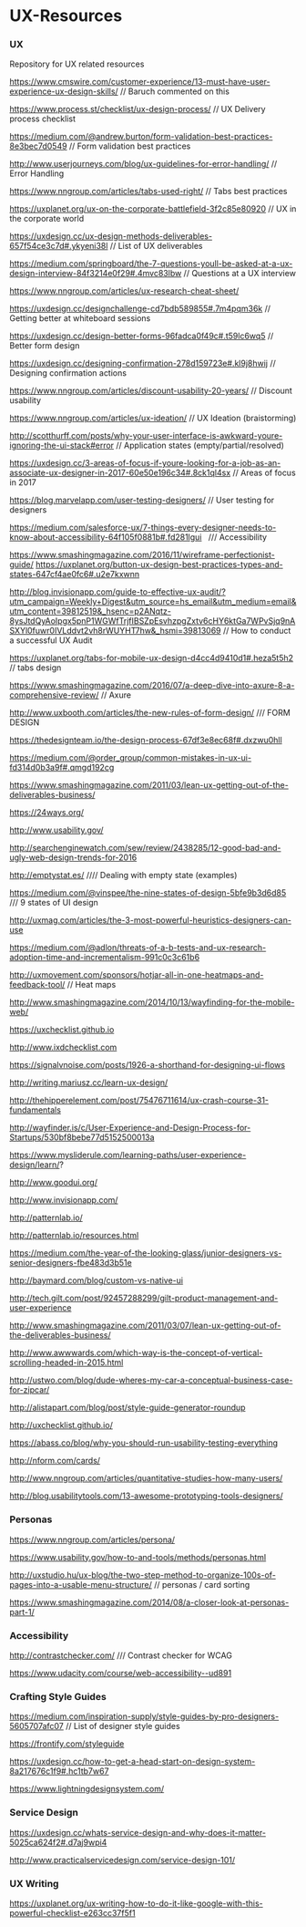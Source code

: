 # UX-Resources


<h3>UX</h3>

Repository for UX related resources

https://www.cmswire.com/customer-experience/13-must-have-user-experience-ux-design-skills/ // Baruch commented on this

https://www.process.st/checklist/ux-design-process/  // UX Delivery process checklist

https://medium.com/@andrew.burton/form-validation-best-practices-8e3bec7d0549  // Form validation best practices

http://www.userjourneys.com/blog/ux-guidelines-for-error-handling/  // Error Handling

https://www.nngroup.com/articles/tabs-used-right/ // Tabs best practices

https://uxplanet.org/ux-on-the-corporate-battlefield-3f2c85e80920 // UX in the corporate world

https://uxdesign.cc/ux-design-methods-deliverables-657f54ce3c7d#.ykyeni38l // List of UX deliverables

https://medium.com/springboard/the-7-questions-youll-be-asked-at-a-ux-design-interview-84f3214e0f29#.4mvc83lbw  // Questions at a UX interview

https://www.nngroup.com/articles/ux-research-cheat-sheet/

https://uxdesign.cc/designchallenge-cd7bdb589855#.7m4pqm36k  // Getting better at whiteboard sessions

https://uxdesign.cc/design-better-forms-96fadca0f49c#.t59lc6wq5  // Better form design

https://uxdesign.cc/designing-confirmation-278d159723e#.kl9j8hwij  // Designing confirmation actions

https://www.nngroup.com/articles/discount-usability-20-years/ // Discount usability

https://www.nngroup.com/articles/ux-ideation/  // UX Ideation (braistorming)

http://scotthurff.com/posts/why-your-user-interface-is-awkward-youre-ignoring-the-ui-stack#error  // Application states (empty/partial/resolved)

https://uxdesign.cc/3-areas-of-focus-if-youre-looking-for-a-job-as-an-associate-ux-designer-in-2017-60e50e196c34#.8ck1ql4sx // Areas of focus in 2017

https://blog.marvelapp.com/user-testing-designers/  // User testing for designers

https://medium.com/salesforce-ux/7-things-every-designer-needs-to-know-about-accessibility-64f105f0881b#.fd281lgui   /// Accessibility

https://www.smashingmagazine.com/2016/11/wireframe-perfectionist-guide/
https://uxplanet.org/button-ux-design-best-practices-types-and-states-647cf4ae0fc6#.u2e7kxwnn

http://blog.invisionapp.com/guide-to-effective-ux-audit/?utm_campaign=Weekly+Digest&utm_source=hs_email&utm_medium=email&utm_content=39812519&_hsenc=p2ANqtz-8ysJtdQyAoIpgx5pnP1WGWfTrjfIBSZpEsvhzpgZxtv6cHY6ktGa7WPvSjq9nASXYl0fuwr0IVLddvt2vh8rWUYHT7hw&_hsmi=39813069  // How to conduct a successful UX Audit

https://uxplanet.org/tabs-for-mobile-ux-design-d4cc4d9410d1#.heza5t5h2  // tabs design

https://www.smashingmagazine.com/2016/07/a-deep-dive-into-axure-8-a-comprehensive-review/  // Axure

http://www.uxbooth.com/articles/the-new-rules-of-form-design/  /// FORM DESIGN

https://thedesignteam.io/the-design-process-67df3e8ec68f#.dxzwu0hll

https://medium.com/@order_group/common-mistakes-in-ux-ui-fd314d0b3a9f#.qmgd192cg

https://www.smashingmagazine.com/2011/03/lean-ux-getting-out-of-the-deliverables-business/

https://24ways.org/

http://www.usability.gov/

http://searchenginewatch.com/sew/review/2438285/12-good-bad-and-ugly-web-design-trends-for-2016

http://emptystat.es/  //// Dealing with empty state (examples)

https://medium.com/@vinspee/the-nine-states-of-design-5bfe9b3d6d85  /// 9 states of UI design

http://uxmag.com/articles/the-3-most-powerful-heuristics-designers-can-use

https://medium.com/@adlon/threats-of-a-b-tests-and-ux-research-adoption-time-and-incrementalism-991c0c3c61b6

http://uxmovement.com/sponsors/hotjar-all-in-one-heatmaps-and-feedback-tool/ // Heat maps

http://www.smashingmagazine.com/2014/10/13/wayfinding-for-the-mobile-web/

https://uxchecklist.github.io

http://www.ixdchecklist.com

https://signalvnoise.com/posts/1926-a-shorthand-for-designing-ui-flows

http://writing.mariusz.cc/learn-ux-design/

http://thehipperelement.com/post/75476711614/ux-crash-course-31-fundamentals

http://wayfinder.is/c/User-Experience-and-Design-Process-for-Startups/530bf8bebe77d5152500013a

https://www.mysliderule.com/learning-paths/user-experience-design/learn/?

http://www.goodui.org/

http://www.invisionapp.com/

http://patternlab.io/

http://patternlab.io/resources.html

https://medium.com/the-year-of-the-looking-glass/junior-designers-vs-senior-designers-fbe483d3b51e

http://baymard.com/blog/custom-vs-native-ui

http://tech.gilt.com/post/92457288299/gilt-product-management-and-user-experience

http://www.smashingmagazine.com/2011/03/07/lean-ux-getting-out-of-the-deliverables-business/

http://www.awwwards.com/which-way-is-the-concept-of-vertical-scrolling-headed-in-2015.html

http://ustwo.com/blog/dude-wheres-my-car-a-conceptual-business-case-for-zipcar/

http://alistapart.com/blog/post/style-guide-generator-roundup

http://uxchecklist.github.io/

https://abass.co/blog/why-you-should-run-usability-testing-everything

http://nform.com/cards/

http://www.nngroup.com/articles/quantitative-studies-how-many-users/

http://blog.usabilitytools.com/13-awesome-prototyping-tools-designers/

<h3>Personas</h3>

https://www.nngroup.com/articles/persona/

https://www.usability.gov/how-to-and-tools/methods/personas.html

http://uxstudio.hu/ux-blog/the-two-step-method-to-organize-100s-of-pages-into-a-usable-menu-structure/  // personas / card sorting

https://www.smashingmagazine.com/2014/08/a-closer-look-at-personas-part-1/

<h3>Accessibility</h3>

http://contrastchecker.com/  /// Contrast checker for WCAG

https://www.udacity.com/course/web-accessibility--ud891

<h3>Crafting Style Guides</h3>

https://medium.com/inspiration-supply/style-guides-by-pro-designers-5605707afc07  // List of designer style guides

https://frontify.com/styleguide

https://uxdesign.cc/how-to-get-a-head-start-on-design-system-8a217676c1f9#.hc1tb7w67

https://www.lightningdesignsystem.com/

<h3>Service Design</h3>

https://uxdesign.cc/whats-service-design-and-why-does-it-matter-5025ca624f2#.d7aj9wpi4

http://www.practicalservicedesign.com/service-design-101/

<h3>UX Writing</h3>

https://uxplanet.org/ux-writing-how-to-do-it-like-google-with-this-powerful-checklist-e263cc37f5f1
